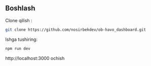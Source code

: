 ## Boshlash

Clone qilish :

```bash
git clone https://github.com/nosirbekdev/ob-havo_dashboard.git
```

Ishga tushiring:

```bash
npm run dev
```

http://localhost:3000 ochish
